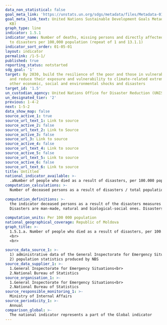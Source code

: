 ```yaml
---
data_non_statistical: false
goal_meta_link: 'https://unstats.un.org/sdgs/metadata/files/Metadata-01-05-01.pdf '
goal_meta_link_text: United Nations Sustainable Development Goals Metadata (PDF 224
  KB)
graph_type: line
indicator: 1.5.1
indicator_name: Number of deaths, missing persons and directly affected persons attributed
  to disasters per 100,000 population (repeat of 1 and 13.1.1)
indicator_sort_order: 01-05-01
layout: indicator
permalink: /1-5-1/
published: true
reporting_status: notstarted
sdg_goal: '1'
target: By 2030, build the resilience of the poor and those in vulnerable situations
  and reduce their exposure and vulnerability to climate-related extreme events and
  other economic, social and environmental shocks and disasters
target_id: '1.5'
un_custodian_agency: United Nations Office for Disaster Reduction (UNISDR)
un_designated_tier: '2'
previous: 1-4-2
next: 1-5-2
data_show_map: false
source_active_1: true
source_url_text_1: Link to source
source_active_2: false
source_url_text_2: Link to Source
source_active_3: false
source_url_3: Link to source
source_active_4: false
source_url_text_4: Link to source
source_active_5: false
source_url_text_5: Link to source
source_active_6: false
source_url_text_6: Link to source
title: Untitled
national_indicator_available: >-
  .aNumber of people who died as a result of disasters, per 100.000 population
computation_calculations: >-
  Number of deceased persons as a result of disasters / total population  *100.000, depending on the type of the disasters.<br> 
  
computation_definitions: >-
  the indicator deceased persons as a result of the disasters measures the number of persons who have died during the occurrence of a disaster or immediately afterwards, as a direct result of the occurred event.<br> 
  Disasters are man-made, natural and biological-social ones. Disasters are divided by types in: object, local, territorial, national and trans-border (GD 1076/16.11.2010).<br> 
  
computation_units: Per 100 000 population
national_geographical_coverage: Republic of Moldova
graph_title: >-
  1.5.1.a. Number of people who died as a result of disasters, per 100.000 population <br> 
  <br> 
  <br> 
  
source_data_source_1: >-
  1) administrative data of the General Inspectorate for Emergency Situation <br> 
  2) population statistics produced by NBS 
source_data_supplier_1: >-
  1.General Inspectorate for Emergency Situations<br> 
  2.National Bureau of Statistics
source_organisation_1: >-
  1.General Inspectorate for Emergency Situations<br> 
  2.National Bureau of Statistics
source_responsible_monitoring_1: >-
  Ministry of Internal Affairs
source_periodicity_1: >-
  Annual
comparison_global: >-
  The national indicator represents a part of the Global indicator 
---
```

